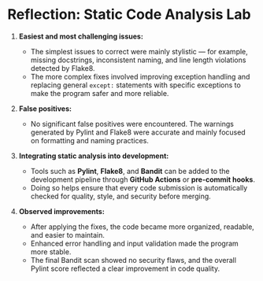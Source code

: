 # Reflection: Static Code Analysis Lab

1. **Easiest and most challenging issues:**
   - The simplest issues to correct were mainly stylistic — for example, missing docstrings, inconsistent naming, and line length violations detected by Flake8.
   - The more complex fixes involved improving exception handling and replacing general `except:` statements with specific exceptions to make the program safer and more reliable.

2. **False positives:**
   - No significant false positives were encountered. The warnings generated by Pylint and Flake8 were accurate and mainly focused on formatting and naming practices.

3. **Integrating static analysis into development:**
   - Tools such as **Pylint**, **Flake8**, and **Bandit** can be added to the development pipeline through **GitHub Actions** or **pre-commit hooks**.
   - Doing so helps ensure that every code submission is automatically checked for quality, style, and security before merging.

4. **Observed improvements:**
   - After applying the fixes, the code became more organized, readable, and easier to maintain.
   - Enhanced error handling and input validation made the program more stable.
   - The final Bandit scan showed no security flaws, and the overall Pylint score reflected a clear improvement in code quality.
